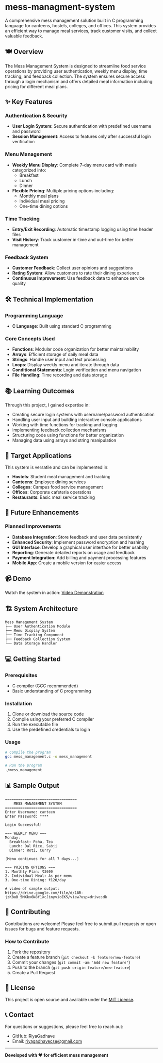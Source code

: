 # mess-managment-system


A comprehensive mess management solution built in C programming language for canteens, hostels, colleges, and offices. This system provides an efficient way to manage meal services, track customer visits, and collect valuable feedback.

## 🍽️ Overview

The Mess Management System is designed to streamline food service operations by providing user authentication, weekly menu display, time tracking, and feedback collection. The system ensures secure access through a login mechanism and offers detailed meal information including pricing for different meal plans.

## ✨ Key Features

### Authentication & Security
- **User Login System**: Secure authentication with predefined username and password
- **Session Management**: Access to features only after successful login verification

### Menu Management
- **Weekly Menu Display**: Complete 7-day menu card with meals categorized into:
  - Breakfast
  - Lunch  
  - Dinner
- **Flexible Pricing**: Multiple pricing options including:
  - Monthly meal plans
  - Individual meal pricing
  - One-time dining options

### Time Tracking
- **Entry/Exit Recording**: Automatic timestamp logging using time header files
- **Visit History**: Track customer in-time and out-time for better management

### Feedback System
- **Customer Feedback**: Collect user opinions and suggestions
- **Rating System**: Allow customers to rate their dining experience
- **Continuous Improvement**: Use feedback data to enhance service quality

## 🛠️ Technical Implementation

### Programming Language
- **C Language**: Built using standard C programming

### Core Concepts Used
- **Functions**: Modular code organization for better maintainability
- **Arrays**: Efficient storage of daily meal data
- **Strings**: Handle user input and text processing
- **Loops**: Display weekly menu and iterate through data
- **Conditional Statements**: Login verification and menu navigation
- **File Handling**: Time recording and data storage

## 📚 Learning Outcomes

Through this project, I gained expertise in:
- Creating secure login systems with username/password authentication
- Handling user input and building interactive console applications
- Working with time functions for tracking and logging
- Implementing feedback collection mechanisms
- Structuring code using functions for better organization
- Managing data using arrays and string manipulation

## 🎯 Target Applications

This system is versatile and can be implemented in:
- **Hostels**: Student meal management and tracking
- **Canteens**: Employee dining services
- **Colleges**: Campus food service management
- **Offices**: Corporate cafeteria operations
- **Restaurants**: Basic meal service tracking

## 🚀 Future Enhancements

### Planned Improvements
- **Database Integration**: Store feedback and user data persistently
- **Enhanced Security**: Implement password encryption and hashing
- **GUI Interface**: Develop a graphical user interface for better usability
- **Reporting**: Generate detailed reports on usage and feedback
- **Payment Integration**: Add billing and payment processing features
- **Mobile App**: Create a mobile version for easier access

## 📹 Demo

Watch the system in action: [Video Demonstration](https://drive.google.com/file/d/18K6TrAaRf7k326LQ6M-KH4LE2C87yNCJ/view?usp=drivesdk)

## 🏗️ System Architecture

```
Mess Management System
├── User Authentication Module
├── Menu Display System
├── Time Tracking Component
├── Feedback Collection System
└── Data Storage Handler
```

## 💻 Getting Started

### Prerequisites
- C compiler (GCC recommended)
- Basic understanding of C programming

### Installation
1. Clone or download the source code
2. Compile using your preferred C compiler
3. Run the executable file
4. Use the predefined credentials to login

### Usage
```bash
# Compile the program
gcc mess_management.c -o mess_management

# Run the program
./mess_management
```

## 📊 Sample Output

```
=================================
    MESS MANAGEMENT SYSTEM
=================================
Enter Username: canteen
Enter Password: ****

Login Successful!

=== WEEKLY MENU ===
Monday:
  Breakfast: Poha, Tea 
  Lunch: Dal Rice, Sabji 
  Dinner: Roti, Curry 

[Menu continues for all 7 days...]

=== PRICING OPTIONS ===
1. Monthly Plan: ₹3600
2. Individual Meal: As per menu
3. One-time Dining: ₹120/day

# video of sample output:
https://drive.google.com/file/d/18R-jzK8uB_5MXkx6N8f1XcJimyvioEK5/view?usp=drivesdk
```

## 🤝 Contributing

Contributions are welcome! Please feel free to submit pull requests or open issues for bugs and feature requests.

### How to Contribute
1. Fork the repository
2. Create a feature branch (`git checkout -b feature/new-feature`)
3. Commit your changes (`git commit -am 'Add new feature'`)
4. Push to the branch (`git push origin feature/new-feature`)
5. Create a Pull Request


## 📝 License

This project is open source and available under the [MIT License](LICENSE).

## 📞 Contact

For questions or suggestions, please feel free to reach out:
- GitHub: RiyaGadhave
- Email: riyagadhavecse@gmail.com

---

**Developed with ❤️ for efficient mess management**

